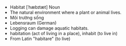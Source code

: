 - Habitat	[ˈhæbɪtæt]	Noun	
- The natural environment where a plant or animal lives.
- Môi trường sống
- Lebensraum (German)
- Logging can damage aquatic habitats.
- habitation (act of living in a place), inhabit (to live in)
- From Latin "habitare" (to live)